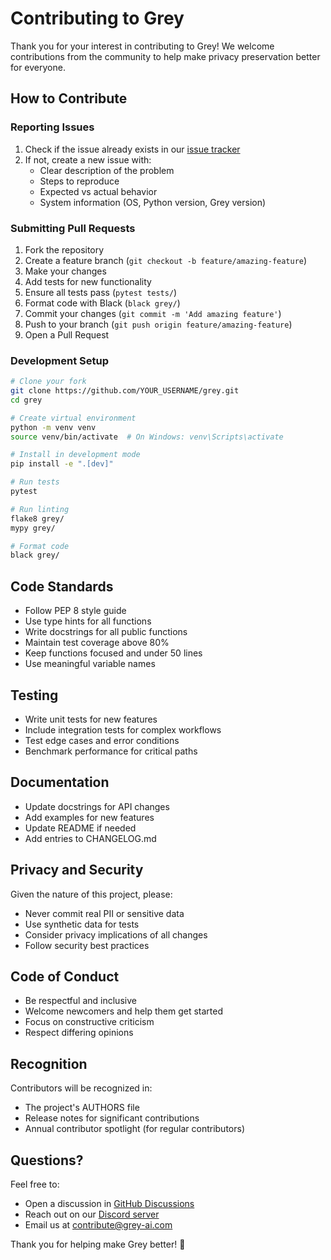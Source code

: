 # Contributing to Grey

Thank you for your interest in contributing to Grey! We welcome contributions from the community to help make privacy preservation better for everyone.

## How to Contribute

### Reporting Issues

1. Check if the issue already exists in our [issue tracker](https://github.com/grey-ai/grey/issues)
2. If not, create a new issue with:
   - Clear description of the problem
   - Steps to reproduce
   - Expected vs actual behavior
   - System information (OS, Python version, Grey version)

### Submitting Pull Requests

1. Fork the repository
2. Create a feature branch (`git checkout -b feature/amazing-feature`)
3. Make your changes
4. Add tests for new functionality
5. Ensure all tests pass (`pytest tests/`)
6. Format code with Black (`black grey/`)
7. Commit your changes (`git commit -m 'Add amazing feature'`)
8. Push to your branch (`git push origin feature/amazing-feature`)
9. Open a Pull Request

### Development Setup

```bash
# Clone your fork
git clone https://github.com/YOUR_USERNAME/grey.git
cd grey

# Create virtual environment
python -m venv venv
source venv/bin/activate  # On Windows: venv\Scripts\activate

# Install in development mode
pip install -e ".[dev]"

# Run tests
pytest

# Run linting
flake8 grey/
mypy grey/

# Format code
black grey/
```

## Code Standards

- Follow PEP 8 style guide
- Use type hints for all functions
- Write docstrings for all public functions
- Maintain test coverage above 80%
- Keep functions focused and under 50 lines
- Use meaningful variable names

## Testing

- Write unit tests for new features
- Include integration tests for complex workflows
- Test edge cases and error conditions
- Benchmark performance for critical paths

## Documentation

- Update docstrings for API changes
- Add examples for new features
- Update README if needed
- Add entries to CHANGELOG.md

## Privacy and Security

Given the nature of this project, please:
- Never commit real PII or sensitive data
- Use synthetic data for tests
- Consider privacy implications of all changes
- Follow security best practices

## Code of Conduct

- Be respectful and inclusive
- Welcome newcomers and help them get started
- Focus on constructive criticism
- Respect differing opinions

## Recognition

Contributors will be recognized in:
- The project's AUTHORS file
- Release notes for significant contributions
- Annual contributor spotlight (for regular contributors)

## Questions?

Feel free to:
- Open a discussion in [GitHub Discussions](https://github.com/grey-ai/grey/discussions)
- Reach out on our [Discord server](https://discord.gg/grey-ai)
- Email us at contribute@grey-ai.com

Thank you for helping make Grey better! 🎉